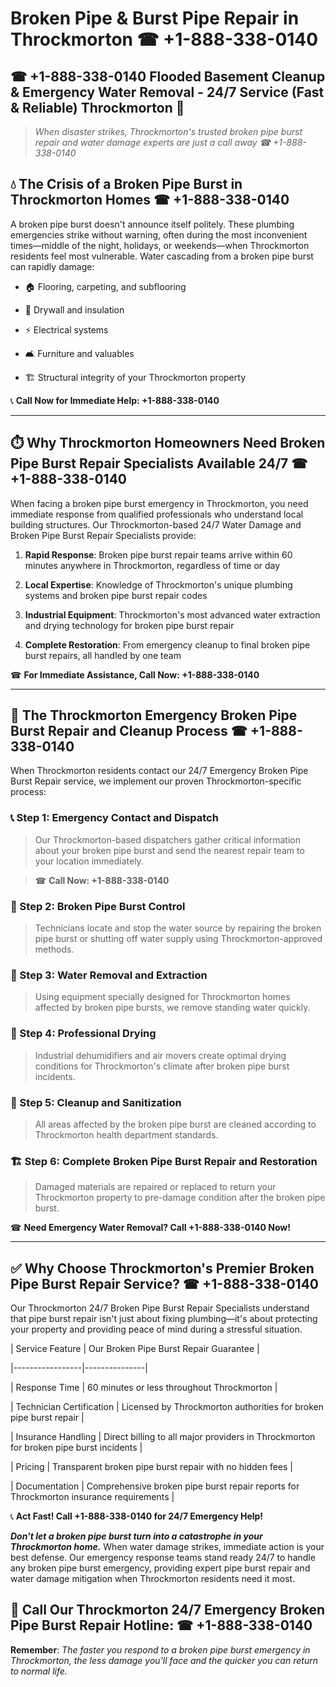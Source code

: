 # Broken Pipe & Burst Pipe Repair in Throckmorton ☎ +1-888-338-0140  
## ☎ +1-888-338-0140 Flooded Basement Cleanup & Emergency Water Removal - 24/7 Service (Fast & Reliable) Throckmorton 🚨  

> *When disaster strikes, Throckmorton's trusted broken pipe burst repair and water damage experts are just a call away ☎ +1-888-338-0140*  

## 💧 The Crisis of a Broken Pipe Burst in Throckmorton Homes ☎ +1-888-338-0140  

A broken pipe burst doesn't announce itself politely. These plumbing emergencies strike without warning, often during the most inconvenient times—middle of the night, holidays, or weekends—when Throckmorton residents feel most vulnerable. Water cascading from a broken pipe burst can rapidly damage:  

* 🏠 Flooring, carpeting, and subflooring  
* 🧱 Drywall and insulation  
* ⚡ Electrical systems  
* 🛋️ Furniture and valuables  
* 🏗️ Structural integrity of your Throckmorton property  

📞 **Call Now for Immediate Help: +1-888-338-0140**  

---  

## ⏱️ Why Throckmorton Homeowners Need Broken Pipe Burst Repair Specialists Available 24/7 ☎ +1-888-338-0140  

When facing a broken pipe burst emergency in Throckmorton, you need immediate response from qualified professionals who understand local building structures. Our Throckmorton-based 24/7 Water Damage and Broken Pipe Burst Repair Specialists provide:  

1. **Rapid Response**: Broken pipe burst repair teams arrive within 60 minutes anywhere in Throckmorton, regardless of time or day  
2. **Local Expertise**: Knowledge of Throckmorton's unique plumbing systems and broken pipe burst repair codes  
3. **Industrial Equipment**: Throckmorton's most advanced water extraction and drying technology for broken pipe burst repair  
4. **Complete Restoration**: From emergency cleanup to final broken pipe burst repairs, all handled by one team  

☎ **For Immediate Assistance, Call Now: +1-888-338-0140**  

---  

## 🔧 The Throckmorton Emergency Broken Pipe Burst Repair and Cleanup Process ☎ +1-888-338-0140  

When Throckmorton residents contact our 24/7 Emergency Broken Pipe Burst Repair service, we implement our proven Throckmorton-specific process:  

### 📞 Step 1: Emergency Contact and Dispatch  
> Our Throckmorton-based dispatchers gather critical information about your broken pipe burst and send the nearest repair team to your location immediately.  
> ☎ **Call Now: +1-888-338-0140**  

### 🚿 Step 2: Broken Pipe Burst Control  
> Technicians locate and stop the water source by repairing the broken pipe burst or shutting off water supply using Throckmorton-approved methods.  

### 🌊 Step 3: Water Removal and Extraction  
> Using equipment specially designed for Throckmorton homes affected by broken pipe bursts, we remove standing water quickly.  

### 💨 Step 4: Professional Drying  
> Industrial dehumidifiers and air movers create optimal drying conditions for Throckmorton's climate after broken pipe burst incidents.  

### 🧼 Step 5: Cleanup and Sanitization  
> All areas affected by the broken pipe burst are cleaned according to Throckmorton health department standards.  

### 🏗️ Step 6: Complete Broken Pipe Burst Repair and Restoration  
> Damaged materials are repaired or replaced to return your Throckmorton property to pre-damage condition after the broken pipe burst.  

☎ **Need Emergency Water Removal? Call +1-888-338-0140 Now!**  

---  

## ✅ Why Choose Throckmorton's Premier Broken Pipe Burst Repair Service? ☎ +1-888-338-0140  

Our Throckmorton 24/7 Broken Pipe Burst Repair Specialists understand that pipe burst repair isn't just about fixing plumbing—it's about protecting your property and providing peace of mind during a stressful situation.  

| Service Feature | Our Broken Pipe Burst Repair Guarantee |  
|-----------------|---------------|  
| Response Time | 60 minutes or less throughout Throckmorton |  
| Technician Certification | Licensed by Throckmorton authorities for broken pipe burst repair |  
| Insurance Handling | Direct billing to all major providers in Throckmorton for broken pipe burst incidents |  
| Pricing | Transparent broken pipe burst repair with no hidden fees |  
| Documentation | Comprehensive broken pipe burst repair reports for Throckmorton insurance requirements |  

📞 **Act Fast! Call +1-888-338-0140 for 24/7 Emergency Help!**  

***Don't let a broken pipe burst turn into a catastrophe in your Throckmorton home.*** When water damage strikes, immediate action is your best defense. Our emergency response teams stand ready 24/7 to handle any broken pipe burst emergency, providing expert pipe burst repair and water damage mitigation when Throckmorton residents need it most.  

## 📱 Call Our Throckmorton 24/7 Emergency Broken Pipe Burst Repair Hotline: ☎ +1-888-338-0140  

**Remember**: *The faster you respond to a broken pipe burst emergency in Throckmorton, the less damage you'll face and the quicker you can return to normal life.*